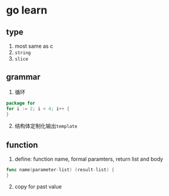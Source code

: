 # go learn

## type

1. most same as c
2. `string`
3. `slice`

## grammar

1. 循环

```go
package for
for i := 2; i < 4; i++ {
}
```

2. 结构体定制化输出`template`

## function

1. define: function name, formal paramters, return list and body

```go
func name(parameter-list) (result-list) {
}
```

2. copy for past value